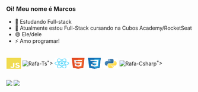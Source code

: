 ### Oi! Meu nome é Marcos
- 🔭 Estudando Full-stack
- 🌱 Atualmente estou Full-Stack cursando na Cubos Academy/RocketSeat
- 😄 Ele/dele
- ⚡ Amo programar!

<div style="display: inline_block"><br>
  <img align="center" alt="Rafa-Js" height="30" width="40" src="https://raw.githubusercontent.com/devicons/devicon/master/icons/javascript/javascript-plain.svg">
  <img align="center" alt="Rafa-Ts" height="30" width="40" src="<link rel="stylesheet" type='text/css' href="https://cdn.jsdelivr.net/gh/devicons/devicon@latest/devicon.min.css" />">
  <img align="center" alt="Rafa-React" height="30" width="40" src="https://raw.githubusercontent.com/devicons/devicon/master/icons/react/react-original.svg">
  <img align="center" alt="Rafa-HTML" height="30" width="40" src="https://raw.githubusercontent.com/devicons/devicon/master/icons/html5/html5-original.svg">
  <img align="center" alt="Rafa-CSS" height="30" width="40" src="https://raw.githubusercontent.com/devicons/devicon/master/icons/css3/css3-original.svg">
  <img align="center" alt="Rafa-Python" height="30" width="40" src="https://raw.githubusercontent.com/devicons/devicon/master/icons/python/python-original.svg">
  <img align="center" alt="Rafa-Csharp" height="30" width="40" src="<link rel="stylesheet" type='text/css' href="https://cdn.jsdelivr.net/gh/devicons/devicon@latest/devicon.min.css" />">
</div>

  ##

  <div> 
  <a href = "mailto:contatormarcosgs@gmail.com"><img src="https://img.shields.io/badge/-Gmail-%23333?style=for-the-badge&logo=gmail&logoColor=white" target="_blank"></a>
  <a href="https://www.linkedin.com/in/marcos-gon%C3%A7alves-40a7a32aa/)" target="_blank"><img src="https://img.shields.io/badge/-LinkedIn-%230077B5?style=for-the-badge&logo=linkedin&logoColor=white" target="_blank"></a>
  
</div>

